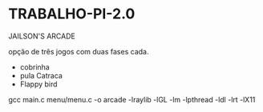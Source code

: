 # TRABALHO-PI-2.0

JAILSON'S ARCADE


opção de três jogos com duas fases cada.
 - cobrinha
 - pula Catraca
 - Flappy bird


gcc main.c menu/menu.c -o arcade -lraylib -lGL -lm -lpthread -ldl -lrt -lX11
